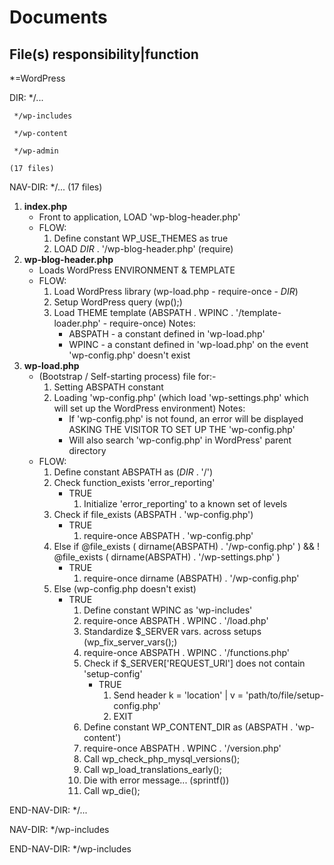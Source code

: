 # Documents

## File(s) responsibility|function

*=WordPress

DIR: */...

     */wp-includes

     */wp-content

     */wp-admin
     
    (17 files)

NAV-DIR: */... (17 files)
1. **index.php**
    - Front to application, LOAD 'wp-blog-header.php'
    - FLOW:
        1. Define constant WP_USE_THEMES as true
        2. LOAD _DIR_ . '/wp-blog-header.php' (require)
2. **wp-blog-header.php**
    - Loads WordPress ENVIRONMENT & TEMPLATE
    - FLOW:
        1. Load WordPress library (wp-load.php - require-once - _DIR_)
        2. Setup WordPress query (wp();)
        3. Load THEME template (ABSPATH . WPINC . '/template-loader.php' - require-once)
            Notes:
            - ABSPATH - a constant defined in 'wp-load.php'
            - WPINC - a constant defined in 'wp-load.php' on the event 'wp-config.php' doesn't exist
3. **wp-load.php**
    - (Bootstrap / Self-starting process) file for:-
        1. Setting ABSPATH constant
        2. Loading 'wp-config.php' (which load 'wp-settings.php' which will set up the WordPress environment)
            Notes:
            - If 'wp-config.php' is not found, an error will be displayed ASKING THE VISITOR TO SET UP THE 'wp-config.php'
            - Will also search 'wp-config.php' in WordPress' parent directory
    - FLOW:
        1. Define constant ABSPATH as (_DIR_ . '/')
        2. Check function_exists 'error_reporting'
            - TRUE
                1. Initialize 'error_reporting' to a known set of levels
        3. Check if file_exists (ABSPATH . 'wp-config.php')
            - TRUE
                1. require-once ABSPATH . 'wp-config.php'
        4. Else if @file_exists ( dirname(ABSPATH) . '/wp-config.php' ) && ! @file_exists ( dirname(ABSPATH) . '/wp-settings.php' )
            - TRUE
                1. require-once dirname (ABSPATH) . '/wp-config.php'
        5. Else (wp-config.php doesn't exist)
            - TRUE
                1. Define constant WPINC as 'wp-includes'
                2. require-once ABSPATH . WPINC . '/load.php'
                3. Standardize $_SERVER vars. across setups (wp_fix_server_vars();)
                4. require-once ABSPATH . WPINC . '/functions.php'
                5. Check if $_SERVER['REQUEST_URI'] does not contain 'setup-config'
                    - TRUE
                        1. Send header k = 'location' | v = 'path/to/file/setup-config.php'
                        2. EXIT
                6. Define constant WP_CONTENT_DIR as (ABSPATH . 'wp-content')
                7. require-once ABSPATH . WPINC . '/version.php'
                8. Call wp_check_php_mysql_versions();
                9. Call wp_load_translations_early();
                10. Die with error message... (sprintf())
                11. Call wp_die();

END-NAV-DIR: */...


NAV-DIR: */wp-includes

END-NAV-DIR: */wp-includes